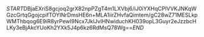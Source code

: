 $START$DBjaEXriS8gcjoq2grX82npPZgT4m1LXVbj6/iJ0iYXHqCPlVVKJNKqWGzcGrtqGgojcpifTOYINrDmsHE6n+MLA1iirZHvfaQimtem/gC28wZ71MESLkpWMThbqog6E9iR8yrPewI9Ncx7JklJvIHNwiduchKH039opL3Guyr2eJzzbcHLKy3eBjAkcYUoKh2YXk5J4p6kz6RdMsQ78Wg==$END$